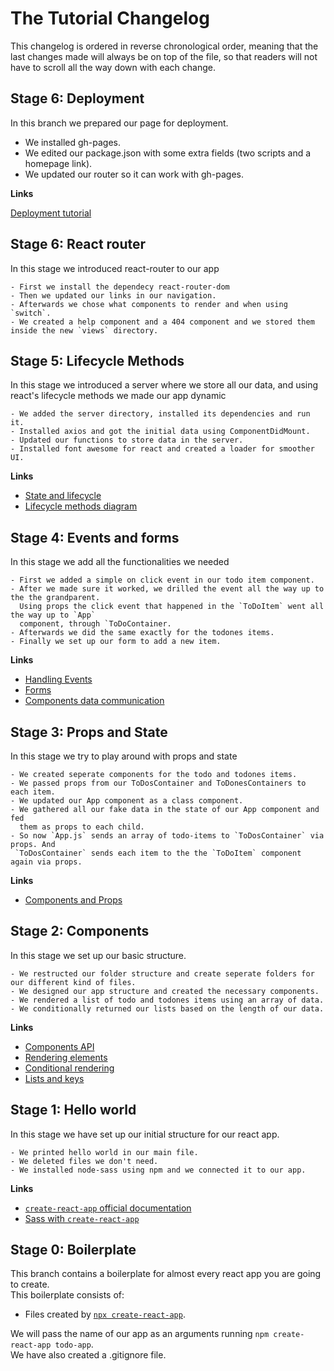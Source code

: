 # The Tutorial Changelog

This changelog is ordered in reverse chronological order, meaning that the last changes made will always be on top of the file, so that readers will not have to scroll all the way down with each change.

## Stage 6: Deployment

In this branch we prepared our page for deployment.

- We installed gh-pages.
- We edited our package.json with some extra fields (two scripts and a homepage link).
- We updated our router so it can work with gh-pages.

**Links**

[Deployment tutorial](https://github.com/gitname/react-gh-pages)

## Stage 6: React router

In this stage we introduced react-router to our app

    - First we install the dependecy react-router-dom
    - Then we updated our links in our navigation.
    - Afterwards we chose what components to render and when using `switch`.
    - We created a help component and a 404 component and we stored them inside the new `views` directory.

## Stage 5: Lifecycle Methods

In this stage we introduced a server where we store all our data, and using react's lifecycle methods we made our app dynamic

    - We added the server directory, installed its dependencies and run it.
    - Installed axios and got the initial data using ComponentDidMount.
    - Updated our functions to store data in the server.
    - Installed font awesome for react and created a loader for smoother UI.

**Links**

- [State and lifecycle](https://reactjs.org/docs/state-and-lifecycle.html)
- [Lifecycle methods diagram](https://hackernoon.com/hn-images/1*sn-ftowp0_VVRbeUAFECMA.png)

## Stage 4: Events and forms

In this stage we add all the functionalities we needed

    - First we added a simple on click event in our todo item component.
    - After we made sure it worked, we drilled the event all the way up to the the grandparent.
      Using props the click event that happened in the `ToDoItem` went all the way up to `App`
      component, through `ToDoContainer.
    - Afterwards we did the same exactly for the todones items.
    - Finally we set up our form to add a new item.

**Links**

- [Handling Events](https://reactjs.org/docs/handling-events.html)
- [Forms](https://reactjs.org/docs/forms.html)
- [Components data communication](https://medium.com/@ruthmpardee/passing-data-between-react-components-103ad82ebd17)

## Stage 3: Props and State

In this stage we try to play around with props and state

    - We created seperate components for the todo and todones items.
    - We passed props from our ToDosContainer and ToDonesContainers to each item.
    - We updated our App component as a class component.
    - We gathered all our fake data in the state of our App component and fed
      them as props to each child.
    - So now `App.js` sends an array of todo-items to `ToDosContainer` via props. And
     `ToDosContainer` sends each item to the the `ToDoItem` component again via props.

**Links**

- [Components and Props](https://reactjs.org/docs/components-and-props.html)

## Stage 2: Components

In this stage we set up our basic structure.

    - We restructed our folder structure and create seperate folders for our different kind of files.
    - We designed our app structure and created the necessary components.
    - We rendered a list of todo and todones items using an array of data.
    - We conditionally returned our lists based on the length of our data.

**Links**

- [Components API](https://reactjs.org/docs/react-component.html)
- [Rendering elements](https://reactjs.org/docs/rendering-elements.html)
- [Conditional rendering](https://reactjs.org/docs/conditional-rendering.html)
- [Lists and keys](https://reactjs.org/docs/lists-and-keys.html)

## Stage 1: Hello world

In this stage we have set up our initial structure for our react app.

    - We printed hello world in our main file.
    - We deleted files we don't need.
    - We installed node-sass using npm and we connected it to our app.

**Links**

- [ `create-react-app` official documentation ](https://create-react-app.dev/)
- [Sass with `create-react-app`](https://create-react-app.dev/docs/adding-a-sass-stylesheet/)

## Stage 0: Boilerplate

This branch contains a boilerplate for almost every react app you are going to create.  
This boilerplate consists of:

- Files created by [`npx create-react-app`](https://github.com/facebook/create-react-app).

We will pass the name of our app as an arguments running `npm create-react-app todo-app`.  
We have also created a .gitignore file.
